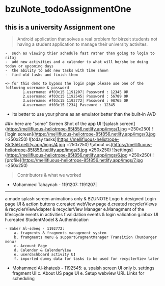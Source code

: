# bzuNote_todoAssignmentOne
## this is a university Assignment one
>  Android application that solves a real problem for birzeit students
> not having a student application to manage their university activites.

    -  such as viewing thier schedule fast rather than going to login to ritaj
    -  add new activities and a calender to what will he/she be doing today or upcoming days 
    -  the ability to add new tasks with time shown
    -  find old tasks and finish them
    
    => for this demo to bypass the login page please use one of the following username & password
            1.username: #f03c15 1191207| Password : 12345 OR
            2.username: #f03c15 1192545| Password : 56789 OR
            3.username: #f03c15 1192772| Password : 98765 OR
            4.username: #f03c15 1234| Password : 12345 
* its better to use your phone as an emulator better than the built-in AVD

##> here are "some" Screen Shot of the app UI
![splash screen](https://mellifluous-heliotrope-85f856.netlify.app/imgs/1.jpg =250x250)
![login screen](https://mellifluous-heliotrope-85f856.netlify.app/imgs/3.jpg =250x250)
![today tasks](https://mellifluous-heliotrope-85f856.netlify.app/imgs/4.jpg =250x250)
![about us](https://mellifluous-heliotrope-85f856.netlify.app/imgs/5.jpg =250x250)
![settings](https://mellifluous-heliotrope-85f856.netlify.app/imgs/6.jpg =250x250)
![profile](https://mellifluous-heliotrope-85f856.netlify.app/imgs/7.jpg =250x250)

> Contributors & what we worked
  - Mohammed Tahaynah - 1191207:
1191207|
-------------------------------------
  a.made splash screen animations only & BZUNOTE Logo
        b.designed Login page UI & action buttons
        c.created webView page
        d.created recyclerViews & recyclerViewAdapter & recyclerView Manager
        e.Managment of the lifescycle events in activities
        f.validation events & login validation
        g.inbox UI
        h.created StudentModel & Authentication

    - Baker Al-sdeeq - 1192772:
        a. fragments & fragments management system 
        b. framgments menu & supportGragmentManager Transition (humburger menu) 
        c. Account Page
        d. Calender & CalenderView
        e. userdashboard activity UI
        f. imported dummy data for tasks to be used for recyclerView later
    
  - Mohammed Al-khateeb - 1192545:
        a. spalsh screen UI only 
        b. settings fragment UI 
        c. About US page UI
        e. Setup webview URL Links for scheduling